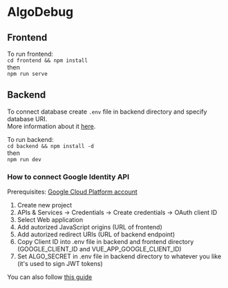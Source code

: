 # AlgoDebug

## Frontend

To run frontend:  
`cd frontend && npm install`  
then  
`npm run serve`

## Backend

To connect database create `.env` file in backend directory and specify database URI.  
More information about it [here](backend/README.md#running).  

To run backend:  
`cd backend && npm install -d`  
then  
`npm run dev`

### How to connect Google Identity API

Prerequisites:
[Google Cloud Platform account](https://console.cloud.google.com)

1. Create new project
1. APIs & Services -> Credentials -> Create credentials -> OAuth client ID
1. Select Web application
1. Add autorized JavaScript origins (URL of frontend)
1. Add autorized redirect URIs (URL of backend endpoint)
1. Copy Client ID into .env file in backend and frontend directory (GOOGLE_CLIENT_ID and VUE_APP_GOOGLE_CLIENT_ID)
1. Set ALGO_SECRET in .env file in backend directory to whatever you like (it's used to sign JWT tokens)

You can also follow [this guide](https://developers.google.com/identity/gsi/web/guides/get-google-api-clientid)
